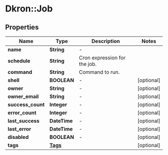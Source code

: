 # Dkron::Job

## Properties
Name | Type | Description | Notes
------------ | ------------- | ------------- | -------------
**name** | **String** | - | 
**schedule** | **String** | Cron expression for the job. | 
**command** | **String** | Command to run. | 
**shell** | **BOOLEAN** | - | [optional] 
**owner** | **String** | - | [optional] 
**owner_email** | **String** | - | [optional] 
**success_count** | **Integer** | - | [optional] 
**error_count** | **Integer** | - | [optional] 
**last_success** | **DateTime** | - | [optional] 
**last_error** | **DateTime** | - | [optional] 
**disabled** | **BOOLEAN** | - | [optional] 
**tags** | [**Tags**](Tags.md) |  | [optional] 


